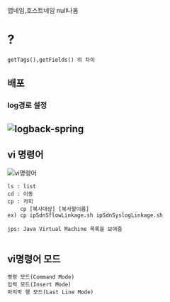 앱네임,호스트네임 null나옴
# ?
```
getTags(),getFields() 의 차이
```



## 배포
### log경로 설정
![logback-spring](https://user-images.githubusercontent.com/97263974/197952540-b02a6689-d751-4ab4-9004-c4a958448a0b.png)
---
## vi 명령어
![vi명령어](https://user-images.githubusercontent.com/97263974/197971971-a28a0b1d-a2b6-4122-ae95-fa0b6f607f13.png)
```
ls : list
cd : 이동
cp : 카피
    cp [복사대상] [복사할이름]
ex) cp ipSdnSflowLinkage.sh ipSdnSyslogLinkage.sh

jps: Java Virtual Machine 목록을 보여줌


```
## vi명령어 모드
```
명령 모드(Command Mode)
입력 모드(Insert Mode)
마지막 행 모드(Last Line Mode)
```
